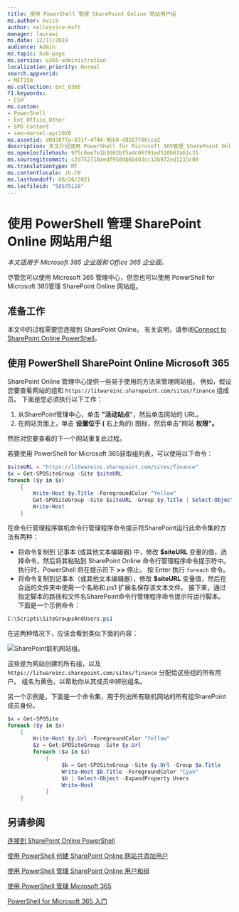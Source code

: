 ```yaml
---
title: 使用 PowerShell 管理 SharePoint Online 网站用户组
ms.author: kvice
author: kelleyvice-msft
manager: laurawi
ms.date: 12/17/2019
audience: Admin
ms.topic: hub-page
ms.service: o365-administration
localization_priority: Normal
search.appverid:
- MET150
ms.collection: Ent_O365
f1.keywords:
- CSH
ms.custom:
- PowerShell
- Ent_Office_Other
- SPO_Content
- seo-marvel-apr2020
ms.assetid: d0d3877a-831f-4744-96b0-d8167f06cca2
description: 本文介绍使用 PowerShell for Microsoft 365管理 SharePoint Online 网站组的过程。
ms.openlocfilehash: 975c6ee7e1b3d62bf5a4c06791ed510b8fa61c31
ms.sourcegitcommit: c2d752718aedf958db6b403cc12b972ed1215c00
ms.translationtype: MT
ms.contentlocale: zh-CN
ms.lasthandoff: 08/26/2021
ms.locfileid: "58575116"
---
```

# <a name="manage-sharepoint-online-site-groups-with-powershell"></a>使用 PowerShell 管理 SharePoint Online 网站用户组

*本文适用于 Microsoft 365 企业版和 Office 365 企业版。*

尽管您可以使用 Microsoft 365 管理中心，但您也可以使用 PowerShell for Microsoft 365管理 SharePoint Online 网站组。

## <a name="before-you-begin"></a>准备工作

本文中的过程需要您连接到 SharePoint Online。 有关说明，请参阅[Connect to SharePoint Online PowerShell](/powershell/sharepoint/sharepoint-online/connect-sharepoint-online)。

## <a name="view-sharepoint-online-with-powershell-for-microsoft-365"></a>使用 PowerShell SharePoint Online Microsoft 365

SharePoint Online 管理中心提供一些易于使用的方法来管理网站组。 例如，假设您要查看网站的组和 `https://litwareinc.sharepoint.com/sites/finance` 组成员。 下面是您必须执行以下工作：

1. 从SharePoint管理中心，单击 **"活动站点**"，然后单击网站的 URL。
2. 在网站页面上，单击 **设置位于 (** 右上角的) 图标，然后单击"网站 **权限"。**

然后对您要查看的下一个网站重复此过程。

若要使用 PowerShell for Microsoft 365获取组列表，可以使用以下命令：

```powershell
$siteURL = "https://litwareinc.sharepoint.com/sites/finance"
$x = Get-SPOSiteGroup -Site $siteURL
foreach ($y in $x)
    {
        Write-Host $y.Title -ForegroundColor "Yellow"
        Get-SPOSiteGroup -Site $siteURL -Group $y.Title | Select-Object -ExpandProperty Users
        Write-Host
    }
```

在命令行管理程序联机命令行管理程序命令提示符SharePoint运行此命令集的方法有两种：

- 将命令复制到 记事本 (或其他文本编辑器) 中，修改 **$siteURL** 变量的值，选择命令，然后将其粘贴到 SharePoint Online 命令行管理程序命令提示符中。 执行时，PowerShell 将在提示符下 **>>** 停止。 按 Enter 执行 `foreach` 命令。<br/>
- 将命令复制到记事本（或其他文本编辑器），修改 **$siteURL** 变量值，然后在合适的文件夹中使用一个名称和.ps1 扩展名保存该文本文件。 接下来，通过指定脚本的路径和文件名SharePoint命令行管理程序命令提示符运行脚本。 下面是一个示例命令：

```powershell
C:\Scripts\SiteGroupsAndUsers.ps1
```

在这两种情况下，应该会看到类似下面的内容：

![SharePoint联机网站组。](../media/SPO-site-groups.png)

这些是为网站创建的所有组，以及 `https://litwareinc.sharepoint.com/sites/finance` 分配给这些组的所有用户。 组名为黄色，以帮助你从其成员中辨别组名。

另一个示例是，下面是一个命令集，用于列出所有联机网站的所有组SharePoint成员身份。

```powershell
$x = Get-SPOSite
foreach ($y in $x)
    {
        Write-Host $y.Url -ForegroundColor "Yellow"
        $z = Get-SPOSiteGroup -Site $y.Url
        foreach ($a in $z)
            {
                 $b = Get-SPOSiteGroup -Site $y.Url -Group $a.Title
                 Write-Host $b.Title -ForegroundColor "Cyan"
                 $b | Select-Object -ExpandProperty Users
                 Write-Host
            }
    }
```

## <a name="see-also"></a>另请参阅

[连接到 SharePoint Online PowerShell](/powershell/sharepoint/sharepoint-online/connect-sharepoint-online)

[使用 PowerShell 创建 SharePoint Online 网站并添加用户](create-sharepoint-sites-and-add-users-with-powershell.md)

[使用 PowerShell 管理 SharePoint Online 用户和组](manage-sharepoint-users-and-groups-with-powershell.md)

[使用 PowerShell 管理 Microsoft 365](manage-microsoft-365-with-microsoft-365-powershell.md)

[PowerShell for Microsoft 365 入门](getting-started-with-microsoft-365-powershell.md)
